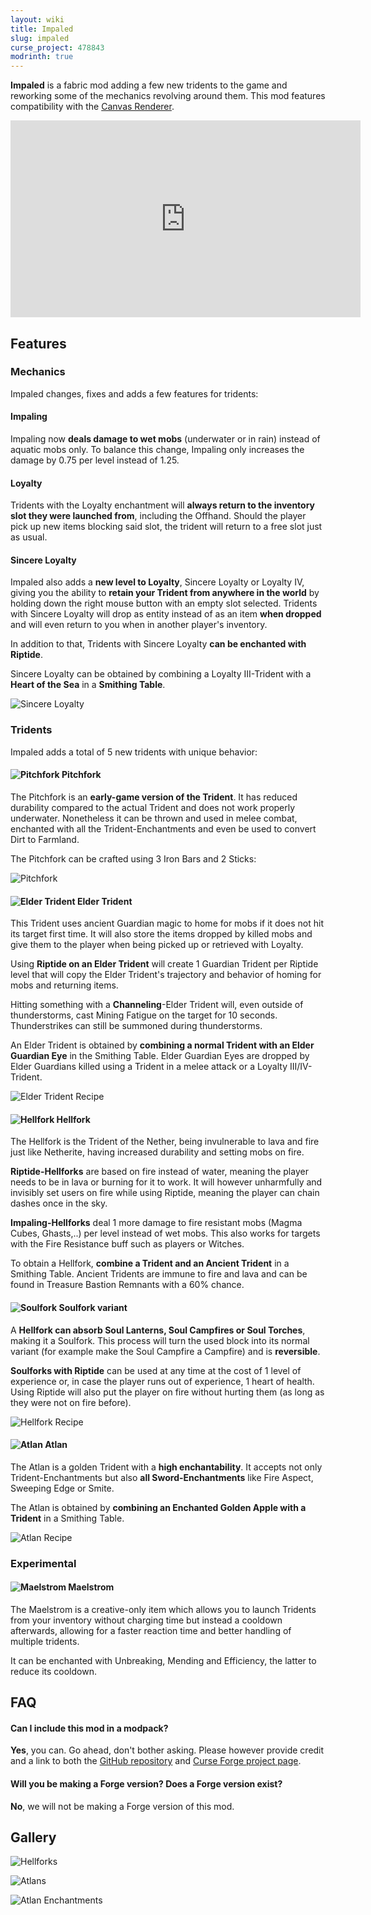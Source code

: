 ```yaml
---
layout: wiki
title: Impaled
slug: impaled
curse_project: 478843
modrinth: true
---
```

**Impaled** is a fabric mod adding a few new tridents to the game and reworking some of the mechanics revolving around them. This mod features compatibility with the [Canvas Renderer](https://www.curseforge.com/minecraft/mc-mods/canvas-renderer).

<div>
<iframe width="560" height="315" src="https://www.youtube-nocookie.com/embed/9JhblcRTRu8" title="YouTube video player" frameborder="0" allow="accelerometer; autoplay; clipboard-write; encrypted-media; gyroscope; picture-in-picture" allowfullscreen></iframe>
</div>

## Features

### Mechanics

Impaled changes, fixes and adds a few features for tridents:

 
#### Impaling

Impaling now **deals damage to wet mobs** (underwater or in rain) instead of aquatic mobs only.
To balance this change, Impaling only increases the damage by 0.75 per level instead of 1.25.

 
#### Loyalty

Tridents with the Loyalty enchantment will **always return to the inventory slot they were launched from**, including the Offhand.
Should the player pick up new items blocking said slot, the trident will return to a free slot just as usual.

 
#### Sincere Loyalty

Impaled also adds a **new level to Loyalty**, Sincere Loyalty or Loyalty IV, giving you the ability to **retain your Trident from anywhere in the world** by holding down the right mouse button with an empty slot selected.
Tridents with Sincere Loyalty will drop as entity instead of as an item **when dropped** and will even return to you when in another player's inventory.

In addition to that, Tridents with Sincere Loyalty **can be enchanted with Riptide**.

Sincere Loyalty can be obtained by combining a Loyalty III-Trident with a **Heart of the Sea** in a **Smithing Table**.

![Sincere Loyalty](SincereLoyaltyRecipe.png)
 
 
### Tridents

Impaled adds a total of 5 new tridents with unique behavior:

 
#### ![Pitchfork](pitchfork_item.png) Pitchfork

The Pitchfork is an **early-game version of the Trident**. It has reduced durability compared to the actual Trident and does not work properly underwater.
Nonetheless it can be thrown and used in melee combat, enchanted with all the Trident-Enchantments and even be used to convert Dirt to Farmland.

The Pitchfork can be crafted using 3 Iron Bars and 2 Sticks:

 
![Pitchfork](Pitchfork.png)

 
#### ![Elder Trident](elder_trident.png) Elder Trident

This Trident uses ancient Guardian magic to home for mobs if it does not hit its target first time.
It will also store the items dropped by killed mobs and give them to the player when being picked up or retrieved with Loyalty. 

Using **Riptide on an Elder Trident** will create 1 Guardian Trident per Riptide level that will copy the Elder Trident's trajectory and behavior of homing for mobs and returning items.

Hitting something with a **Channeling**-Elder Trident will, even outside of thunderstorms, cast Mining Fatigue on the target for 10 seconds.
Thunderstrikes can still be summoned during thunderstorms.

An Elder Trident is obtained by **combining a normal Trident with an Elder Guardian Eye** in the Smithing Table.
Elder Guardian Eyes are dropped by Elder Guardians killed using a Trident in a melee attack or a Loyalty III/IV-Trident.

 
![Elder Trident Recipe](ElderTrident.png)
 
#### ![Hellfork](hellfork_item.png) Hellfork

The Hellfork is the Trident of the Nether, being invulnerable to lava and fire just like Netherite, having increased durability and setting mobs on fire.

**Riptide-Hellforks** are based on fire instead of water, meaning the player needs to be in lava or burning for it to work.
It will however unharmfully and invisibly set users on fire while using Riptide, meaning the player can chain dashes once in the sky.

**Impaling-Hellforks** deal 1 more damage to fire resistant mobs (Magma Cubes, Ghasts,..) per level instead of wet mobs.
This also works for targets with the Fire Resistance buff such as players or Witches.

To obtain a Hellfork, **combine a Trident and an Ancient Trident** in a Smithing Table.
Ancient Tridents are immune to fire and lava and can be found in Treasure Bastion Remnants with a 60% chance.

 
#### ![Soulfork](soulfork.png) Soulfork variant

A **Hellfork can absorb Soul Lanterns, Soul Campfires or Soul Torches**, making it a Soulfork.
This process will turn the used block into its normal variant (for example make the Soul Campfire a Campfire) and is **reversible**.

**Soulforks with Riptide** can be used at any time at the cost of 1 level of experience or, in case the player runs out of experience, 1 heart of health.
Using Riptide will also put the player on fire without hurting them (as long as they were not on fire before).

 
![Hellfork Recipe](Hellfork.png)

 
#### ![Atlan](atlan_item.png) Atlan

The Atlan is a golden Trident with a **high enchantability**. It accepts not only Trident-Enchantments but also **all Sword-Enchantments** like Fire Aspect, Sweeping Edge or Smite.

The Atlan is obtained by **combining an Enchanted Golden Apple with a Trident** in a Smithing Table.

 
![Atlan Recipe](Atlan.png)
 
 
### Experimental

 

#### ![Maelstrom](Maelstrom.png) Maelstrom

The Maelstrom is a creative-only item which allows you to launch Tridents from your inventory without charging time but instead a cooldown afterwards, allowing for a faster reaction time and better handling of multiple tridents.

It can be enchanted with Unbreaking, Mending and Efficiency, the latter to reduce its cooldown.

 
 
## FAQ

#### Can I include this mod in a modpack?

**Yes**, you can. Go ahead, don't bother asking. Please  however provide credit and a link to both the [GitHub repository](https://github.com/Ladysnake/Impaled) and [Curse Forge project page](https://www.curseforge.com/minecraft/mc-mods/Impaled).

#### Will you be making a Forge version? Does a Forge version exist?

**No**, we will not be making a Forge version of this mod.
 

## Gallery

![Hellforks](Hellforks.jpg)

![Atlans](Atlans.jpg)

![Atlan Enchantments](AtlanEnchantmentsRAT.png)
